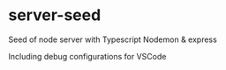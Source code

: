 # server-seed
Seed of node server with Typescript Nodemon & express

Including debug configurations for VSCode
